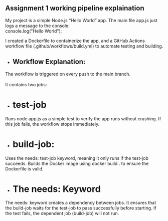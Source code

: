 ## Assignment 1 working pipeline explaination 

My project is a simple Node.js “Hello World” app. The main file app.js just logs a message to the console:<br>
console.log("Hello World");

I created a Dockerfile to containerize the app, and a GitHub Actions workflow file (.github/workflows/build.yml) to automate testing and building.

- ## Workflow Explanation:<br>
The workflow is triggered on every push to the main branch.<br><br>
It contains two jobs:<br>

- # test-job<br>
Runs node app.js as a simple test to verify the app runs without crashing.
If this job fails, the workflow stops immediately.

- # build-job: <br>
Uses the needs: test-job keyword, meaning it only runs if the test-job succeeds.
Builds the Docker image using docker build . to ensure the Dockerfile is valid.

- # The needs: Keyword<br>
The needs: keyword creates a dependency between jobs.
It ensures that the build-job waits for the test-job to pass successfully before starting.
If the test fails, the dependent job (build-job) will not run.
